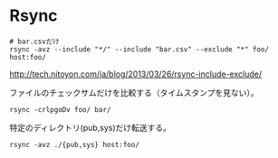 # Rsync

```
# bar.csvだけ
rsync -avz --include "*/" --include "bar.csv" --exclude "*" foo/ host:foo/
```

http://tech.nitoyon.com/ja/blog/2013/03/26/rsync-include-exclude/

ファイルのチェックサムだけを比較する（タイムスタンプを見ない）。
```
rsync -crlpgoDv foo/ bar/
```

特定のディレクトリ(pub,sys)だけ転送する。
```
rsync -avz ./{pub,sys} host:foo/
```
